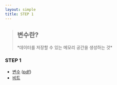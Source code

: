 ```yaml
---
layout: simple
title: STEP 1
---
```


> <h2>변수란?</h2>
> *데이터를 저장할 수 있는 메모리 공간을 생성하는 것*

### STEP 1

- [변수](/study/title/STEP1/Content/변수/변수) ([pdf](/study/title/STEP1/Content/변수/변수.pdf))
- [비트](/study/title/STEP1/Content/비트/비트)

